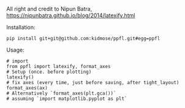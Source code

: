 All right and credit to Nipun Batra, https://nipunbatra.github.io/blog/2014/latexify.html

Installation:

    pip install git+git@github.com:kidmose/ppfl.git#egg=ppfl

Usage: 

    # import 
    from ppfl import latexify, format_axes
    # Setup (once. before plotting)
    latexify()
    # fix axes (every time, just before saving, after tight_layout)
    format_axes(ax) 
    # Alternatively `format_axes(plt.gca())` 
    # assuming `import matplotlib.pyplot as plt`



    
